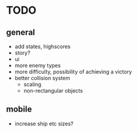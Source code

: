 # TODO
## general
* add states, highscores
* story?
* ui
* more enemy types
* more difficulty, possibility of achieving a victory
* better collision system
    * scaling
    * non-rectangular objects

## mobile
* increase ship etc sizes?